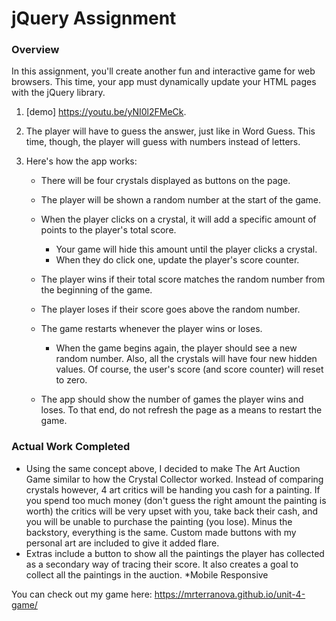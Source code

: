 # jQuery Assignment

### Overview

In this assignment, you'll create another fun and interactive game for web browsers. This time, your app must dynamically update your HTML pages with the jQuery library.

1. [demo] https://youtu.be/yNI0l2FMeCk.

2. The player will have to guess the answer, just like in Word Guess. This time, though, the player will guess with numbers instead of letters. 

3. Here's how the app works:

   * There will be four crystals displayed as buttons on the page.

   * The player will be shown a random number at the start of the game.

   * When the player clicks on a crystal, it will add a specific amount of points to the player's total score. 

     * Your game will hide this amount until the player clicks a crystal.
     * When they do click one, update the player's score counter.

   * The player wins if their total score matches the random number from the beginning of the game.

   * The player loses if their score goes above the random number.

   * The game restarts whenever the player wins or loses.

     * When the game begins again, the player should see a new random number. Also, all the crystals will have four new hidden values. Of course, the user's score (and score counter) will reset to zero.

   * The app should show the number of games the player wins and loses. To that end, do not refresh the page as a means to restart the game.

### Actual Work Completed

  * Using the same concept above, I decided to make The Art Auction Game similar to how the Crystal Collector worked. Instead of comparing crystals however, 4 art critics will be handing you cash for a painting. If you spend too much money (don't guess the right amount the painting is worth) the critics will be very upset with you, take back their cash, and you will be unable to purchase the painting (you lose). Minus the backstory, everything is the same. Custom made buttons with my personal art are included to give it added flare. 
  * Extras include a button to show all the paintings the player has collected as a secondary way of tracing their score. It also creates a goal to collect all the paintings in the auction. 
  *Mobile Responsive
  
  You can check out my game here: https://mrterranova.github.io/unit-4-game/
  
  
